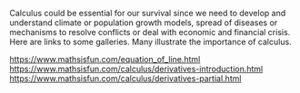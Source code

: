 Calculus could be essential for our survival since we need to develop and understand climate or population growth models, spread of diseases or mechanisms to resolve conflicts or deal with economic and financial crisis. 
Here are links to some galleries. Many illustrate the importance of calculus.


https://www.mathsisfun.com/equation_of_line.html
https://www.mathsisfun.com/calculus/derivatives-introduction.html
https://www.mathsisfun.com/calculus/derivatives-partial.html
